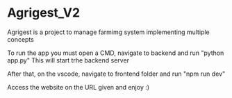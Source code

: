 # Agrigest_V2
Agrigest is a project to manage farmimg system implementing multiple concepts

To run the app you must open a CMD, navigate to backend and run "python app.py"
This will start trhe backend server

After that, on the vscode, navigate to frontend folder and run "npm run dev"

Access the website on the URL given and enjoy :)
